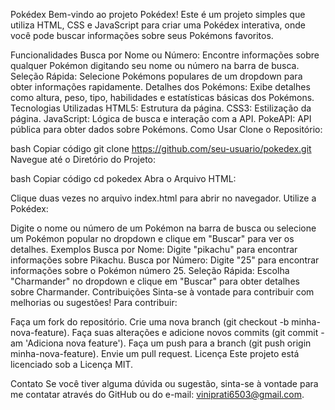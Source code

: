 Pokédex
Bem-vindo ao projeto Pokédex! Este é um projeto simples que utiliza HTML, CSS e JavaScript para criar uma Pokédex interativa, onde você pode buscar informações sobre seus Pokémons favoritos.

Funcionalidades
Busca por Nome ou Número: Encontre informações sobre qualquer Pokémon digitando seu nome ou número na barra de busca.
Seleção Rápida: Selecione Pokémons populares de um dropdown para obter informações rapidamente.
Detalhes dos Pokémons: Exibe detalhes como altura, peso, tipo, habilidades e estatísticas básicas dos Pokémons.
Tecnologias Utilizadas
HTML5: Estrutura da página.
CSS3: Estilização da página.
JavaScript: Lógica de busca e interação com a API.
PokeAPI: API pública para obter dados sobre Pokémons.
Como Usar
Clone o Repositório:

bash
Copiar código
git clone https://github.com/seu-usuario/pokedex.git
Navegue até o Diretório do Projeto:

bash
Copiar código
cd pokedex
Abra o Arquivo HTML:

Clique duas vezes no arquivo index.html para abrir no navegador.
Utilize a Pokédex:

Digite o nome ou número de um Pokémon na barra de busca ou selecione um Pokémon popular no dropdown e clique em "Buscar" para ver os detalhes.
Exemplos
Busca por Nome: Digite "pikachu" para encontrar informações sobre Pikachu.
Busca por Número: Digite "25" para encontrar informações sobre o Pokémon número 25.
Seleção Rápida: Escolha "Charmander" no dropdown e clique em "Buscar" para obter detalhes sobre Charmander.
Contribuições
Sinta-se à vontade para contribuir com melhorias ou sugestões! Para contribuir:

Faça um fork do repositório.
Crie uma nova branch (git checkout -b minha-nova-feature).
Faça suas alterações e adicione novos commits (git commit -am 'Adiciona nova feature').
Faça um push para a branch (git push origin minha-nova-feature).
Envie um pull request.
Licença
Este projeto está licenciado sob a Licença MIT.

Contato
Se você tiver alguma dúvida ou sugestão, sinta-se à vontade para me contatar através do GitHub ou do e-mail: viniprati6503@gmail.com.

